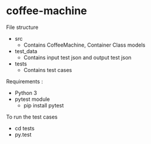 # coffee-machine
File structure 
- src
    - Contains CoffeeMachine, Container Class models
- test_data
    - Contains input test json and output test json
- tests
    - Contains test cases
    
Requirements : 
- Python 3
- pytest module
    - pip install pytest
    
To run the test cases
- cd tests
- py.test 